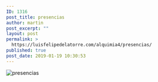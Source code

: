 ```yaml
---
ID: 1316
post_title: presencias
author: martin
post_excerpt: ""
layout: post
permalink: >
  https://luisfelipedelatorre.com/alquimia4/presencias/
published: true
post_date: 2019-01-19 10:30:53
---
```

<p><img src="https://luisfelipedelatorre.com/wp-content/uploads/2019/01/presencias-1024x926.jpg" alt="presencias"/></p>